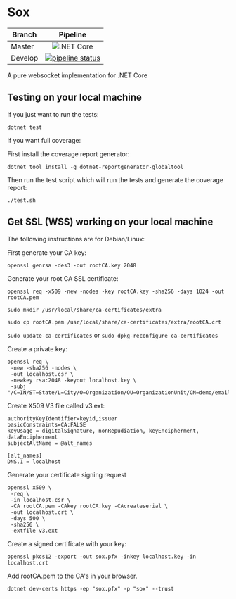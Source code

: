 # Sox
| Branch | Pipeline
|---|:---:|
| Master |![.NET Core](https://github.com/danielfoord/sox/workflows/.NET%20Core/badge.svg?branch=master) |
| Develop | [![pipeline status](https://gitlab.com/danielfoord/sox/badges/develop/pipeline.svg)](https://gitlab.com/danielfoord/sox/commits/develop)|

A pure websocket implementation for .NET Core

## Testing on your local machine

If you just want to run the tests:

`dotnet test`

If you want full coverage:

First install the coverage report generator:

`dotnet tool install -g dotnet-reportgenerator-globaltool`

Then run the test script which will run the tests and generate the coverage report:

`./test.sh`


## Get SSL (WSS) working on your local machine

The following instructions are for Debian/Linux:

First generate your CA key:

`openssl genrsa -des3 -out rootCA.key 2048`

Generate your root CA SSL certificate:

`openssl req -x509 -new -nodes -key rootCA.key -sha256 -days 1024 -out rootCA.pem`

`sudo mkdir /usr/local/share/ca-certificates/extra`

`sudo cp rootCA.pem /usr/local/share/ca-certificates/extra/rootCA.crt`

`sudo update-ca-certificates` or `sudo dpkg-reconfigure ca-certificates`

Create a private key:

```
openssl req \
 -new -sha256 -nodes \
 -out localhost.csr \
 -newkey rsa:2048 -keyout localhost.key \
 -subj "/C=IN/ST=State/L=City/O=Organization/OU=OrganizationUnit/CN=demo/emailAddress=demo@example.com"
```

Create X509 V3 file called v3.ext:
```
authorityKeyIdentifier=keyid,issuer
basicConstraints=CA:FALSE
keyUsage = digitalSignature, nonRepudiation, keyEncipherment, dataEncipherment
subjectAltName = @alt_names

[alt_names]
DNS.1 = localhost
```

Generate your certificate signing request
```
openssl x509 \
 -req \
 -in localhost.csr \
 -CA rootCA.pem -CAkey rootCA.key -CAcreateserial \
 -out localhost.crt \
 -days 500 \
 -sha256 \
 -extfile v3.ext
```


Create a signed certificate with your key:
```
openssl pkcs12 -export -out sox.pfx -inkey localhost.key -in localhost.crt
```

Add rootCA.pem to the CA's in your browser.

`dotnet dev-certs https -ep "sox.pfx" -p "sox" --trust`




